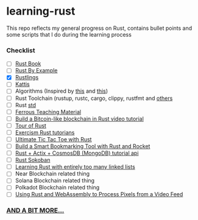# learning-rust
This repo reflects my general progress on Rust, contains bullet points and some scripts that I do during the learning process

### Checklist
- [ ] [Rust Book](https://doc.rust-lang.org/book/)
- [ ] [Rust By Example](https://doc.rust-lang.org/rust-by-example/index.html)
- [x] [Rustlings](https://github.com/rust-lang/rustlings/)
- [ ] [Kattis](https://open.kattis.com/problems)
- [ ] Algorithms (Inspired by [this](https://github.com/TheAlgorithms/Rust) and [this](https://github.com/EbTech/rust-algorithms))
- [ ] Rust Toolchain (rustup, rustc, cargo, clippy, rustfmt and [others](https://github.com/rust-dev-tools/dev-tools-team)
- [ ] Rust [std](https://doc.rust-lang.org/std/)
- [ ] [Ferrous Teaching Material](https://ferrous-systems.github.io/teaching-material/)
- [ ] [Build a Bitcoin-like blockchain in Rust video tutorial](https://www.youtube.com/watch?v=qaykNPHJcyw)
- [ ] [Tour of Rust](https://tourofrust.com/index.html)
- [ ] [Exercism Rust tutorians](https://exercism.io/)
- [ ] [Ultimate Tic Tac Toe with Rust](https://www.minimax.dev/docs/ultimate/)
- [ ] [Build a Smart Bookmarking Tool with Rust and Rocket](https://developers.facebook.com/blog/post/2020/06/03/build-smart-bookmarking-tool-rust-rocket/)
- [ ] [Rust + Actix + CosmosDB (MongoDB) tutorial api](https://dev.to/jbarszczewski/rust-actix-cosmosdb-mongodb-tutorial-api-17i5)
- [ ] [Rust Sokoban](https://sokoban.iolivia.me/)
- [ ] [Learning Rust with entirely too many linked lists](https://rust-unofficial.github.io/too-many-lists/index.html#learn-rust-with-entirely-too-many-linked-lists)
- [ ] Near Blockchain related thing
- [ ] Solana Blockchain related thing
- [ ] Polkadot Blockchain related thing
- [ ] [Using Rust and WebAssembly to Process Pixels from a Video Feed](https://dev.to/fallenstedt/using-rust-and-webassembly-to-process-pixels-from-a-video-feed-4hhg)

### [AND A BIT MORE...](https://towardsdatascience.com/you-want-to-learn-rust-but-you-dont-know-where-to-start-fc826402d5ba)
